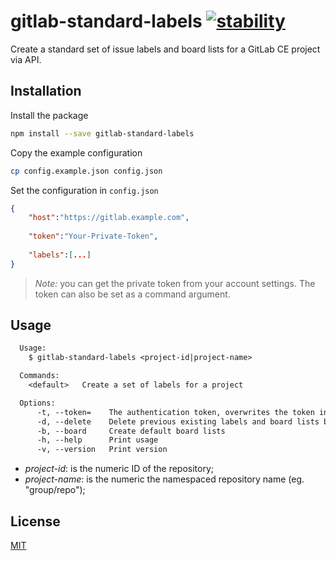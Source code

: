 # gitlab-standard-labels [![stability][0]][1]

Create a standard set of issue labels and board lists for a GitLab CE project via API.

## Installation
Install the package
```bash
npm install --save gitlab-standard-labels
```

Copy the example configuration
```bash
cp config.example.json config.json
```

Set the configuration in `config.json`
```json
{
    "host":"https://gitlab.example.com",
    
    "token":"Your-Private-Token",
    
    "labels":[...]
}
```
> *Note:* you can get the private token from your account settings. The token can also be set as a command argument.

## Usage
```txt
  Usage:
    $ gitlab-standard-labels <project-id|project-name>

  Commands:
    <default>   Create a set of labels for a project

  Options:
      -t, --token=    The authentication token, overwrites the token in config.json, if defined
      -d, --delete    Delete previous existing labels and board lists before the creation
      -b, --board     Create default board lists
      -h, --help      Print usage
      -v, --version   Print version
```

*  *project-id*: is the numeric ID of the repository;
*  *project-name*: is the numeric the namespaced repository name (eg. "group/repo");


## License
[MIT](https://tldrlegal.com/license/mit-license)

[0]: https://img.shields.io/badge/stability-experimental-orange.svg?style=flat-square
[1]: https://nodejs.org/api/documentation.html#documentation_stability_index

